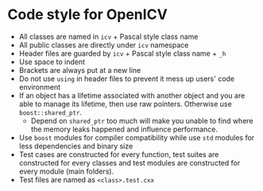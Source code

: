 # Code style for OpenICV


- All classes are named in `icv` + Pascal style class name
- All public classes are directly under `icv` namespace
- Header files are guarded by `icv` + Pascal style class name + `_h`
- Use space to indent
- Brackets are always put at a new line
- Do not use `using` in header files to prevent it mess up users' code environment
- If an object has a lifetime associated with another object and you are able to manage its lifetime, then use raw pointers. Otherwise use `boost::shared_ptr`.
  - Depend on `shared_ptr` too much will make you unable to find where the memory leaks happened and influence performance.
- Use `boost` modules for compiler compatibility while use `std` modules for less dependencies and binary size
- Test cases are constructed for every function, test suites are constructed for every classes and test modules are constructed for every module (main folders).
- Test files are named as `<class>.test.cxx`